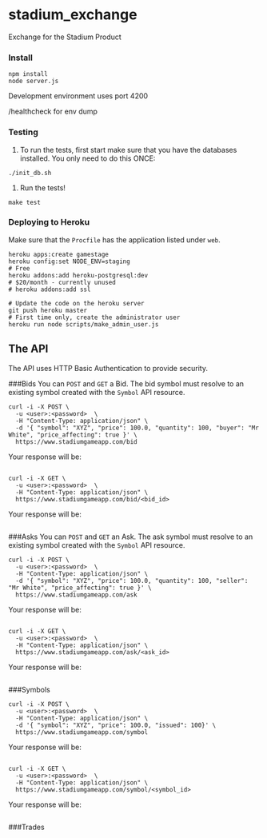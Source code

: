 stadium_exchange
================

Exchange for the Stadium Product

### Install
```
npm install
node server.js
```

Development environment uses port 4200

/healthcheck for env dump

### Testing

1. To run the tests, first start make sure that you have the databases installed. You only need to do this ONCE:
```
./init_db.sh
```

1. Run the tests!
```
make test
```

### Deploying to Heroku

Make sure that the `Procfile` has the application listed under `web`.
```
heroku apps:create gamestage
heroku config:set NODE_ENV=staging
# Free
heroku addons:add heroku-postgresql:dev
# $20/month - currently unused
# heroku addons:add ssl

# Update the code on the heroku server
git push heroku master
# First time only, create the administrator user
heroku run node scripts/make_admin_user.js
```

## The API
The API uses HTTP Basic Authentication to provide security.

###Bids
You can `POST` and `GET` a Bid. The bid symbol must resolve to an existing symbol created with the `Symbol` API resource.

```
curl -i -X POST \
  -u <user>:<password>  \
  -H "Content-Type: application/json" \
  -d '{ "symbol": "XYZ", "price": 100.0, "quantity": 100, "buyer": "Mr White", "price_affecting": true }' \
  https://www.stadiumgameapp.com/bid
```

Your response will be:
```
```

```
curl -i -X GET \
  -u <user>:<password>  \
  -H "Content-Type: application/json" \
  https://www.stadiumgameapp.com/bid/<bid_id>
```

Your response will be:
```
```
###Asks
You can `POST` and `GET` an Ask. The ask symbol must resolve to an existing symbol created with the `Symbol` API resource.

```
curl -i -X POST \
  -u <user>:<password>  \
  -H "Content-Type: application/json" \
  -d '{ "symbol": "XYZ", "price": 100.0, "quantity": 100, "seller": "Mr White", "price_affecting": true }' \
  https://www.stadiumgameapp.com/ask
```

Your response will be:
```
```


```
curl -i -X GET \
  -u <user>:<password>  \
  -H "Content-Type: application/json" \
  https://www.stadiumgameapp.com/ask/<ask_id>
```

Your response will be:
```
```

###Symbols

```
curl -i -X POST \
  -u <user>:<password>  \
  -H "Content-Type: application/json" \
  -d '{ "symbol": "XYZ", "price": 100.0, "issued": 100}' \
  https://www.stadiumgameapp.com/symbol
```

Your response will be:
```
```


```
curl -i -X GET \
  -u <user>:<password>  \
  -H "Content-Type: application/json" \
  https://www.stadiumgameapp.com/symbol/<symbol_id>
```

Your response will be:
```
```

###Trades

